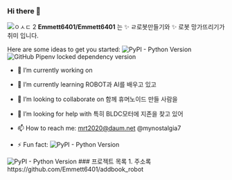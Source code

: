 ### Hi there 👋
![ㅇㅅㄷ 2](https://github.com/Emmett6401/addbook_robot/assets/46923369/260ff763-2337-4bce-bdc5-f09f19330c83)
**Emmett6401/Emmett6401** 는  ✨ ㄹ로봇만들기와  ✨ 로봇 망가뜨리기가 취미 입니다. 

Here are some ideas to get you started:
![PyPI - Python Version](https://img.shields.io/pypi/pyversions/:packageName)
![GitHub Pipenv locked dependency version](https://img.shields.io/github/pipenv/locked/dependency-version/:user/:repo/:packageName)
- 🔭 I’m currently working on 

- 🌱 I’m currently learning ROBOT과 AI를 배우고 있고 
- 👯 I’m looking to collaborate on 함께 휴머노이드 만들 사람을 
- 🤔 I’m looking for help with 특히 BLDC모터에 지존을 찾고 있어 
- 📫 How to reach me: mrt2020@daum.net @mynostalgia7 
- ⚡ Fun fact: 
![PyPI - Python Version](https://img.shields.io/pypi/pyversions/:packageName)
<img alt="PyPI - Python Version" src="https://img.shields.io/pypi/pyversions/:packageName">
### 프로젝트 목록
1. 주소록 https://github.com/Emmett6401/addbook_robot

